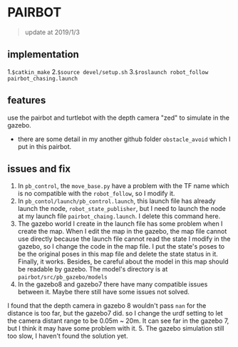 # PAIRBOT
> update at 2019/1/3

## implementation

1.`$catkin_make`
2.`$source devel/setup.sh`
3.`$roslaunch robot_follow pairbot_chasing.launch`

## features

use the pairbot and turtlebot with the depth camera "zed" to simulate in the gazebo.
- there are some detail in my another github folder `obstacle_avoid` which I put in this pairbot.
## issues and fix

1. In `pb_control`, the `move_base.py` have a problem with the TF name which is no compatible with the `robot_follow`, so I modify it.
2. In `pb_contol/launch/pb_control.launch`, this launch file has already launch the node, `robot_state_publisher`, but I need to launch the node at my launch file `pairbot_chaing.launch`. I delete this command here.
3. The gazebo world I create in the launch file has some problem when I create the map. When I edit the map in the gazebo, the map file cannot use directly because the launch file cannot read the state I modify in the gazebo, so I change the code in the map file. I put the state's poses to be the original poses in this map file and delete the state status in it. Finally, it works. Besides, be careful about the model in this map should be readable by gazebo. The model's directory is at `pairbot/src/pb_gazebo/models`
4. In the gazebo8 and gazebo7 there have many compatible issues between it. Maybe there still have some issues not solved. 

I found that the depth camera in gazebo 8 wouldn't pass `nan` for the distance is too far, but the gazebo7 did. so I change the urdf setting to let the camera distant range to be 0.05m ~ 20m. It can see far in the gazebo 7, but I think it may have some problem with it.
5. The gazebo simulation still too slow, I haven't found the solution yet.
